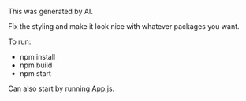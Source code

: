 This was generated by AI.

Fix the styling and make it look nice with whatever packages you want.

To run:
- npm install
- npm build
- npm start

Can also start by running App.js.